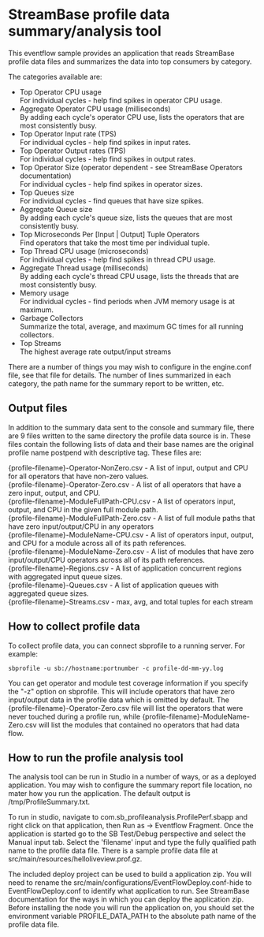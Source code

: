 # StreamBase profile data summary/analysis tool

This eventflow sample provides an application that reads StreamBase profile
data files and summarizes the data into top consumers by category.

The categories available are:

- Top Operator CPU usage  
    For individual cycles - help find spikes in operator CPU usage.
- Aggregate Operator CPU usage (milliseconds)  
    By adding each cycle's operator CPU use, lists the operators that are
    most consistently busy.
- Top Operator Input rate (TPS)  
    For individual cycles - help find spikes in input rates.
- Top Operator Output rates (TPS)  
    For individual cycles - help find spikes in output rates.
- Top Operator Size (operator dependent - see StreamBase Operators documentation)  
    For individual cycles - help find spikes in operator sizes.
- Top Queues size  
    For individual cycles - find queues that have size spikes.
- Aggregate Queue size  
    By adding each cycle's queue size, lists the queues that are most
    consistently busy.
- Top Microseconds Per [Input | Output] Tuple Operators  
    Find operators that take the most time per individual tuple.
- Top Thread CPU usage (microseconds)  
    For individual cycles - help find spikes in thread CPU usage.
- Aggregate Thread usage (milliseconds)  
    By adding each cycle's thread CPU usage, lists the threads that are most
    consistently busy.
- Memory usage  
    For individual cycles - find periods when JVM memory usage is at maximum.
- Garbage Collectors  
    Summarize the total, average, and maximum GC times for all running collectors.
- Top Streams  
    The highest average rate output/input streams

There are a number of things you may wish to configure in the engine.conf file, see that file for details.
The number of lines summarized in each category, the path name for the summary
report to be written, etc. 

## Output files 

In addition to the summary data sent to the console and summary file, there are 9 files
written to the same directory the profile data source is in. These
files contain the following lists of data and their base names are the
original profile name postpend with descriptive tag. These files are:

{profile-filename}-Operator-NonZero.csv - A list of input, output
    and CPU for all operators that have non-zero values.  
{profile-filename}-Operator-Zero.csv - A list of all operators
    that have a zero input, output, and CPU.  
{profile-filename}-ModuleFullPath-CPU.csv - A list of operators
    input, output, and CPU in the given full module path.  
{profile-filename}-ModuleFullPath-Zero.csv - A list of full module
    paths that have zero input/output/CPU in any operators  
{profile-filename}-ModuleName-CPU.csv - A list of operators
    input, output, and CPU for a module across all of its
    path references.  
{profile-filename}-ModuleName-Zero.csv - A list of modules
    that have zero input/output/CPU operators across all of
    its path references.  
{profile-filename}-Regions.csv - A list of application concurrent
    regions with aggregated input queue sizes.  
{profile-filename}-Queues.csv - A list of application 
    queues with aggregated queue sizes.  
{profile-filename}-Streams.csv - max, avg, and total tuples for each stream

## How to collect profile data

To collect profile data, you can connect sbprofile to a running server.
For example:

    sbprofile -u sb://hostname:portnumber -c profile-dd-mm-yy.log

You can get operator and module test coverage information if you
specify the "-z" option on sbprofile. This will include operators that
have zero input/output data in the profile data which is omitted by default.
The {profile-filename}-Operator-Zero.csv file will list the operators
that were never touched during a profile run, while
{profile-filename}-ModuleName-Zero.csv will list the modules that
contained no operators that had data flow.

## How to run the profile analysis tool

The analysis tool can be run in Studio in a number of ways, or as a deployed application.
You may wish to configure the summary report file location, no mater how you run the application.
The default output is /tmp/ProfileSummary.txt.

To run in studio, navigate to com.sb_profileanalysis.ProfilePerf.sbapp and right click on that application,
then Run as -> Eventflow Fragment. Once the application is started
go to the SB Test/Debug perspective and select the Manual input tab. Select the 'filename' input
and type the fully qualified path name to the profile data file. There is a sample profile data file
at src/main/resources/helloliveview.prof.gz.
 
The included deploy project can be used to build a application zip. You will need to rename the src/main/configurations/EventFlowDeploy.conf-hide
to EventFlowDeploy.conf to identify what application to run. See StreamBase documentation for the
ways in which you can deploy the application zip. Before installing the node you will run the
application on, you should set the environment variable PROFILE_DATA_PATH to the absolute path
name of the profile data file.
